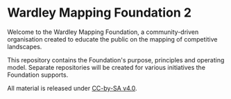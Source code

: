 # Wardley Mapping Foundation 2
Welcome to the Wardley Mapping Foundation, a community-driven organisation created to educate the public on the mapping of competitive landscapes.

This repository contains the Foundation's purpose, principles and operating model.  Separate repositories will be created for various initiatives the Foundation supports.

All material is released under [CC-by-SA v4.0](https://creativecommons.org/licenses/by-sa/4.0/).
